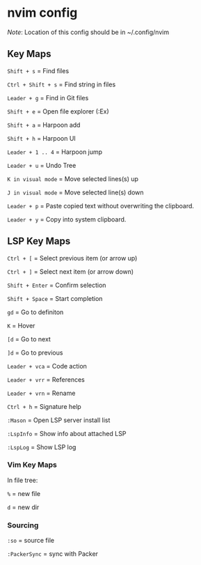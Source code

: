# nvim config

*Note*: Location of this config should be in ~/.config/nvim

## Key Maps
```Shift + s``` = Find files

```Ctrl + Shift + s``` = Find string in files

```Leader + g``` = Find in Git files

```Shift + e``` = Open file explorer (:Ex)

```Shift + a``` = Harpoon add

```Shift + h``` = Harpoon UI

```Leader + 1 .. 4``` = Harpoon jump

```Leader + u``` = Undo Tree

```K in visual mode``` = Move selected lines(s) up

```J in visual mode``` = Move selected line(s) down

```Leader + p``` = Paste copied text without overwriting the clipboard.

```Leader + y``` = Copy into system clipboard.

## LSP Key Maps
```Ctrl + [``` = Select previous item (or arrow up)

```Ctrl + ]``` = Select next item (or arrow down)

```Shift + Enter``` = Confirm selection

```Shift + Space``` = Start completion

```gd``` = Go to definiton

```K``` = Hover

```[d``` = Go to next

```]d``` = Go to previous

```Leader + vca``` = Code action

```Leader + vrr``` = References

```Leader + vrn``` = Rename

```Ctrl + h``` = Signature help

```:Mason``` = Open LSP server install list

```:LspInfo``` = Show info about attached LSP

```:LspLog``` = Show LSP log

### Vim Key Maps
In file tree:

```%``` = new file

```d``` = new dir

### Sourcing
```:so``` = source file

```:PackerSync``` = sync with Packer
